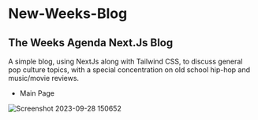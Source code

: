 # New-Weeks-Blog
## The Weeks Agenda Next.Js Blog

A simple blog, using NextJs along with Tailwind CSS, to discuss general pop culture topics, with a special concentration on old school hip-hop and music/movie reviews.

* Main Page

![Screenshot 2023-09-28 150652](https://github.com/JamilW/New-Weeks-Blog/assets/43798753/6e614aec-b93f-4c6c-b79f-e6fb6baf4c7b)
